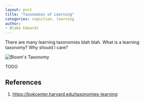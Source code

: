 ```yaml
---
layout: post
title: "Taxonomies of Learning"
categories: cognition, learning
author:
- Blake Edwards
---
```

There are many learning taxonomies blah blah. What is a learning taxonomy? Why should I care?

![Bloom's Taxonomy](blooms_taxonomy.png)

TODO

## References
1. https://bokcenter.harvard.edu/taxonomies-learning
